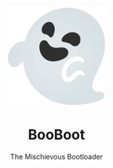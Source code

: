 <br/>
<br/>
<br/>
<p align="center">
    <img src="doc/logo.webp" width="200" height="200">
</p>
<h1 align="center">BooBoot</h1>
<p align="center">
    The Mischievous Bootloader
</p>
<br/>
<br/>
<br/>
